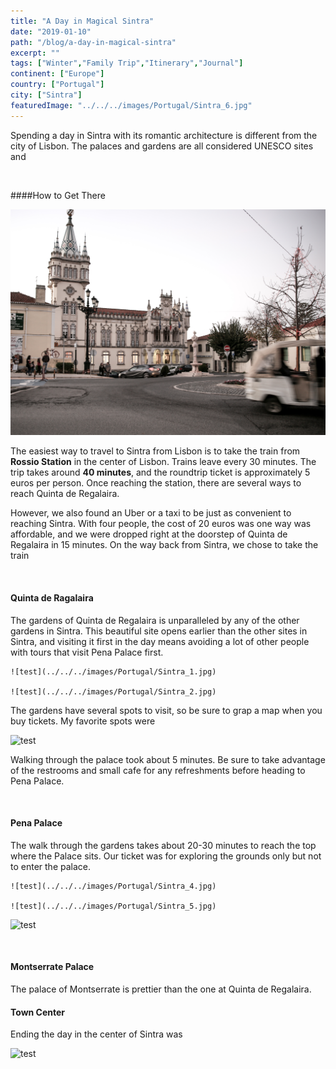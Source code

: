 ```yaml
---
title: "A Day in Magical Sintra"
date: "2019-01-10"
path: "/blog/a-day-in-magical-sintra"
excerpt: ""
tags: ["Winter","Family Trip","Itinerary","Journal"]
continent: ["Europe"]
country: ["Portugal"]
city: ["Sintra"]
featuredImage: "../../../images/Portugal/Sintra_6.jpg"
---
```


Spending a day in Sintra with its romantic architecture is different from the city of Lisbon. The palaces and gardens are all considered UNESCO sites and 

&nbsp;
&nbsp;

####How to Get There 

![test](../../../images/Portugal/Sintra_8.jpg) 

The easiest way to travel to Sintra from Lisbon is to take the train from **Rossio Station** in the center of Lisbon. Trains leave every 30 minutes. The trip takes around **40 minutes**, and the roundtrip ticket is approximately 5 euros per person. Once reaching the station, there are several ways to reach Quinta de Regalaira. 

However, we also found an Uber or a taxi to be just as convenient to reaching Sintra. With four people, the cost of 20 euros was one way was affordable, and we were dropped right at the doorstep of Quinta de Regalaira in 15 minutes. On the way back from Sintra, we chose to take the train  

&nbsp;
&nbsp;

#### **Quinta de Ragalaira**

The gardens of Quinta de Regalaira is unparalleled by any of the other gardens in Sintra. This beautiful site opens earlier than the other sites in Sintra, and visiting it first in the day means avoiding a lot of other people with tours that visit Pena Palace first. 

```grid|2|
![test](../../../images/Portugal/Sintra_1.jpg) 

![test](../../../images/Portugal/Sintra_2.jpg) 
```
The gardens have several spots to visit, so be sure to grap a map when you buy tickets. My favorite spots were 

![test](../../../images/Portugal/Sintra_9.jpg) 

Walking through the palace took about 5 minutes. Be sure to take advantage of the restrooms and small cafe for any refreshments before heading to Pena Palace.

&nbsp;
&nbsp;

#### **Pena Palace**

The walk through the gardens takes about 20-30 minutes to reach the top where the Palace sits. Our ticket was for exploring the grounds only but not to enter the palace. 

```grid|2|
![test](../../../images/Portugal/Sintra_4.jpg) 

![test](../../../images/Portugal/Sintra_5.jpg) 
```

![test](../../../images/Portugal/Sintra_3.jpg) 


&nbsp;
&nbsp;

#### **Montserrate Palace**

The palace of Montserrate is prettier than the one at Quinta de Regalaira. 

#### **Town Center**

Ending the day in the center of Sintra was 

![test](../../../images/Portugal/Sintra_7.jpg) 

